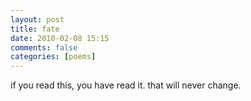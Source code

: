 ```yaml
---
layout: post
title: fate
date: 2010-02-08 15:15
comments: false
categories: [poems]
---
```


if you read this,
you have read it.
that will never change.
